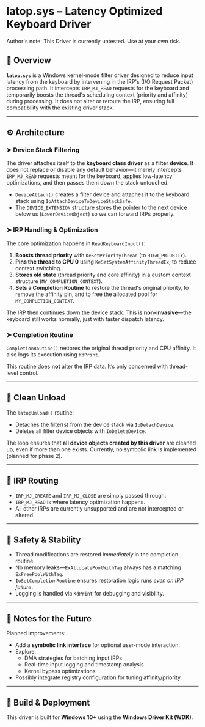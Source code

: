 # latop.sys – Latency Optimized Keyboard Driver

Author's note: This Driver is currently untested. Use at your own risk. 

## 🧠 Overview

**`latop.sys`** is a Windows kernel-mode filter driver designed to reduce input latency from the keyboard by intervening in the IRP's (I/O Request Packet) processing path. It intercepts `IRP_MJ_READ` requests for the keyboard and temporarily boosts the thread's scheduling context (priority and affinity) during processing. It does not alter or reroute the IRP, ensuring full compatibility with the existing driver stack.


---

## ⚙️ Architecture

### ➤ Device Stack Filtering

The driver attaches itself to the **keyboard class driver** as a **filter device**. It does not replace or disable any default behavior—it merely intercepts `IRP_MJ_READ` requests meant for the keyboard, applies low-latency optimizations, and then passes them down the stack untouched.

- `DeviceAttach()` creates a filter device and attaches it to the keyboard stack using `IoAttachDeviceToDeviceStackSafe`.
- The `DEVICE_EXTENSION` structure stores the pointer to the next device below us (`LowerDeviceObject`) so we can forward IRPs properly.

### ➤ IRP Handling & Optimization

The core optimization happens in `ReadKeyboardInput()`:

1. **Boosts thread priority** with `KeSetPriorityThread` (to `HIGH_PRIORITY`).
2. **Pins the thread to CPU 0** using `KeSetSystemAffinityThreadEx`, to reduce context switching.
3. **Stores old state** (thread priority and core affinity) in a custom context structure (`MY_COMPLETION_CONTEXT`).
4. **Sets a Completion Routine** to restore the thread's original priority, to remove the affinity pin, and to free the allocated pool for `MY_COMPLETION_CONTEXT`.

The IRP then continues down the device stack. This is **non-invasive**—the keyboard still works normally, just with faster dispatch latency.

### ➤ Completion Routine

`CompletionRoutine()` restores the original thread priority and CPU affinity. It also logs its execution using `KdPrint`.

This routine does **not** alter the IRP data. It’s only concerned with thread-level control.

---

## 🧹 Clean Unload

The `latopUnload()` routine:

- Detaches the filter(s) from the device stack via `IoDetachDevice`.
- Deletes all filter device objects with `IoDeleteDevice`.

The loop ensures that **all device objects created by this driver** are cleaned up, even if more than one exists. Currently, no symbolic link is implemented (planned for phase 2).

---

## 🛑 IRP Routing

- `IRP_MJ_CREATE` and `IRP_MJ_CLOSE` are simply passed through.
- `IRP_MJ_READ` is where latency optimization happens.
- All other IRPs are currently unsupported and are not intercepted or altered.

---

## 🔐 Safety & Stability

- Thread modifications are restored *immediately* in the completion routine.
- No memory leaks—`ExAllocatePoolWithTag` always has a matching `ExFreePoolWithTag`.
- `IoSetCompletionRoutine` ensures restoration logic runs *even on IRP failure*.
- Logging is handled via `KdPrint` for debugging and visibility.

---

## 📌 Notes for the Future

Planned improvements:

- Add a **symbolic link interface** for optional user-mode interaction.
- Explore:
  - DMA strategies for batching input IRPs
  - Real-time input logging and timestamp analysis
  - Kernel bypass optimizations
- Possibly integrate registry configuration for tuning affinity/priority.

---

## 🔧 Build & Deployment

This driver is built for **Windows 10+** using the **Windows Driver Kit (WDK)**.
